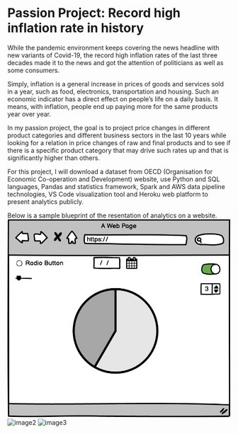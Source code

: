 # Passion Project: Record high inflation rate in history

While the pandemic environment keeps covering the news headline with new variants of Covid-19, the record high inflation rates of the last three decades made it to the news and got the attention of politicians as well as some consumers. 

Simply, inflation is a general increase in prices of goods and services sold in a year, such as food, electronics, transportation and housing. Such an economic indicator has a direct effect on people’s life on a daily basis.  It means, with inflation, people end up paying more for the same products year over year. 

In my passion project, the goal is to project price changes in different product categories and different business sectors in the last 10 years while looking for a relation in price changes of raw and final products and to see if there is a specific product category that may drive such rates up and that is significantly higher than others.

For this project, I will download a dataset from OECD (Organisation for Economic Co-operation and Development) website, use Python and SQL languages, Pandas and statistics framework, Spark and AWS data pipeline technologies, VS Code visualization tool and Heroku web platform to present analytics publicly. 

Below is a sample blueprint of the resentation of analytics on a website.
![image1](https://github.com/Efe-C-3/InflationRateAnalytics/blob/main/static/New%20Wireframe%201.png)
![image2](...)
![image3](...)
